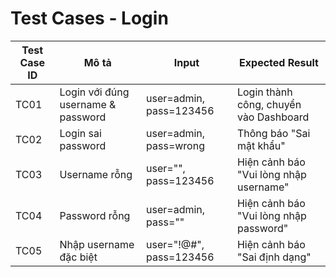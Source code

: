 # Test Cases - Login

| Test Case ID | Mô tả | Input | Expected Result |
|--------------|-------|-------|-----------------|
| TC01 | Login với đúng username & password | user=admin, pass=123456 | Login thành công, chuyển vào Dashboard |
| TC02 | Login sai password | user=admin, pass=wrong | Thông báo "Sai mật khẩu" |
| TC03 | Username rỗng | user="", pass=123456 | Hiện cảnh báo "Vui lòng nhập username" |
| TC04 | Password rỗng | user=admin, pass="" | Hiện cảnh báo "Vui lòng nhập password" |
| TC05 | Nhập username đặc biệt | user="!@#", pass=123456 | Hiện cảnh báo "Sai định dạng" |
